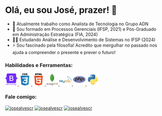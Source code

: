 # Olá, eu sou José, prazer! 👋
- 🔭 Atualmente trabalho como Analista de Tecnologia no Grupo ADN
- 🌱 Sou formado em Processos Gerenciais (IFSP, 2021) e Pós-Graduado em Administração Estratégica (FIA, 2024)
- 👨‍💻 Estudando Análise e Desenvolvimento de Sistemas no IFSP (2024)
- ⚡ Sou fascinado pela filosofia! Acredito que mergulhar no passado nos ajuda a compreender o presente e prever o futuro!

### Habilidades e Ferramentas:
<a href="https://getbootstrap.com" target="_blank" rel="noreferrer"> <img src="https://raw.githubusercontent.com/devicons/devicon/master/icons/bootstrap/bootstrap-plain-wordmark.svg" alt="bootstrap" width="40" height="40"/> </a> <a href="https://www.w3schools.com/css/" target="_blank" rel="noreferrer"> <img src="https://raw.githubusercontent.com/devicons/devicon/master/icons/css3/css3-original-wordmark.svg" alt="css3" width="40" height="40"/> </a> <a href="https://www.w3.org/html/" target="_blank" rel="noreferrer"> <img src="https://raw.githubusercontent.com/devicons/devicon/master/icons/html5/html5-original-wordmark.svg" alt="html5" width="40" height="40"/> </a> <a href="https://www.mongodb.com/" target="_blank" rel="noreferrer"> <img src="https://raw.githubusercontent.com/devicons/devicon/master/icons/mongodb/mongodb-original-wordmark.svg" alt="mongodb" width="40" height="40"/> </a> <a href="https://www.mysql.com/" target="_blank" rel="noreferrer"> <img src="https://raw.githubusercontent.com/devicons/devicon/master/icons/mysql/mysql-original-wordmark.svg" alt="mysql" width="40" height="40"/> </a> <a href="https://www.php.net" target="_blank" rel="noreferrer"> <img src="https://raw.githubusercontent.com/devicons/devicon/master/icons/php/php-original.svg" alt="php" width="40" height="40"/> </a> <a href="https://www.python.org" target="_blank" rel="noreferrer"> <img src="https://raw.githubusercontent.com/devicons/devicon/master/icons/python/python-original.svg" alt="python" width="40" height="40"/> </a>

### Fale comigo:
<a href="mailto:jose.alvescrz@hotmail.com" target="blank"><img align="center" src="https://cdn-icons-png.flaticon.com/256/6806/6806987.png" alt="josealvescr" height="30" width="30" /></a>
<a href="https://linkedin.com/in/josealvescr" target="blank"><img align="center" src="https://static.vecteezy.com/system/resources/previews/023/986/970/non_2x/linkedin-logo-linkedin-logo-transparent-linkedin-icon-transparent-free-free-png.png" alt="josealvescr" height="38" width="38" /></a>
<a href="https://instagram.com/josealvescr" target="blank"><img align="center" src="https://cdn4.iconfinder.com/data/icons/social-messaging-ui-color-shapes-2-free/128/social-instagram-new-circle-512.png" alt="josealvescr" height="29" width="29" /></a>
